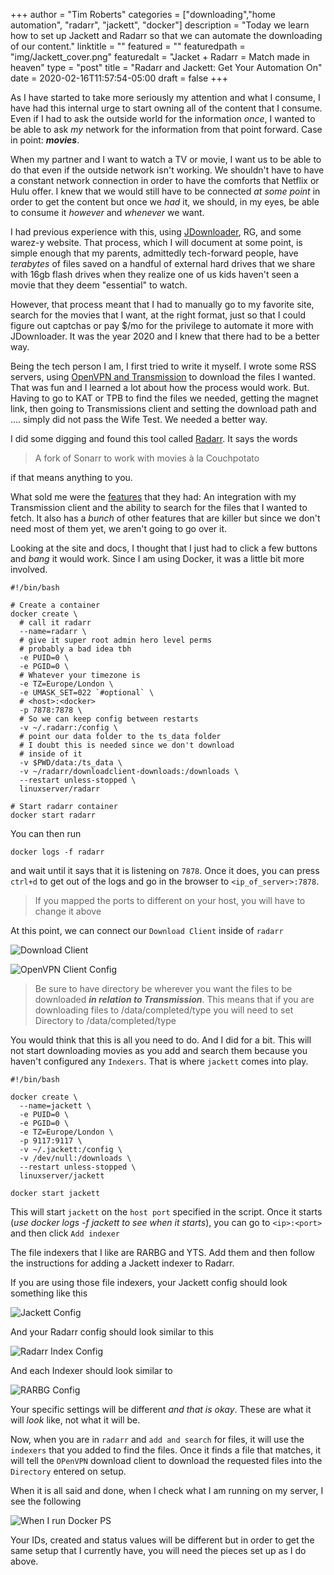 +++
author = "Tim Roberts"
categories = ["downloading","home automation", "radarr", "jackett", "docker"]
description = "Today we learn how to set up Jackett and Radarr so that we can automate the downloading of our content."
linktitle = ""
featured = ""
featuredpath = "img/Jackett_cover.png"
featuredalt = "Jacket + Radarr = Match made in heaven"
type = "post"
title = "Radarr and Jackett: Get Your Automation On"
date = 2020-02-16T11:57:54-05:00
draft = false
+++

As I have started to take more seriously my attention and what I
consume, I have had this internal urge to start owning all of the
content that I consume. Even if I had to ask the outside world for
the information _once_, I wanted to be able to ask _my_ network
for the information from that point forward. Case in point:
_**movies**_.

When my partner and I want to watch a TV or movie, I want us to
be able to do that even if the outside network isn't working. We
shouldn't have to have a constant network connection in order to
have the comforts that Netflix or Hulu offer. I knew that we would
still have to be connected _at some point_ in order to get the
content but once we _had_ it, we should, in my eyes, be able to
consume it _however_ and _whenever_ we want.

I had previous experience with this, using [JDownloader](https://jdownloader.org/), RG, and some warez-y website. That process, which
I will document at some point, is simple enough that my parents,
admittedly tech-forward people, have _terabytes_ of files saved
on a handful of external hard drives that we share with 16gb
flash drives when they realize one of us kids haven't seen a movie
that they deem "essential" to watch.

However, that process meant that I had to manually go to my favorite
site, search for the movies that I want, at the right format, just
so that I could figure out captchas or pay $/mo for the privilege to
automate it more with JDownloader. It was the year 2020 and I knew that
there had to be a better way.

Being the tech person I am, I first tried to write it myself. I wrote
some RSS servers, using [OpenVPN and Transmission](/posts/setting-up-a-plex-box-with-docker/) to download the files I wanted.
That was fun and I learned a lot about how the process would work.
But. Having to go to KAT or TPB to find the files we needed, getting
the magnet link, then going to Transmissions client and setting the
download path and .... simply did not pass the Wife Test. We needed
a better way.

I did some digging and found this tool called [Radarr](https://github.com/Radarr/Radarr). It says the words

> A fork of Sonarr to work with movies à la Couchpotato

if that means anything to you.

What sold me were the [features](https://radarr.video/#features) that
they had: An integration with my Transmission client and the ability
to search for the files that I wanted to fetch. It also has a _bunch_
of other features that are killer but since we don't need most of them
yet, we aren't going to go over it.

Looking at the site and docs, I thought that I just had to click a few
buttons and _bang_ it would work. Since I am using Docker, it was a
little bit more involved.

```shell
#!/bin/bash

# Create a container
docker create \
  # call it radarr
  --name=radarr \
  # give it super root admin hero level perms
  # probably a bad idea tbh
  -e PUID=0 \
  -e PGID=0 \
  # Whatever your timezone is
  -e TZ=Europe/London \
  -e UMASK_SET=022 `#optional` \
  # <host>:<docker>
  -p 7878:7878 \
  # So we can keep config between restarts
  -v ~/.radarr:/config \
  # point our data folder to the ts_data folder
  # I doubt this is needed since we don't download
  # inside of it
  -v $PWD/data:/ts_data \
  -v ~/radarr/downloadclient-downloads:/downloads \
  --restart unless-stopped \
  linuxserver/radarr

# Start radarr container
docker start radarr
```

You can then run 

```shell
docker logs -f radarr
```

and wait until it says that it is listening on `7878`. Once it does,
you can press `ctrl+d` to get out of the logs and go in the browser
to `<ip_of_server>:7878`. 

> If you mapped the ports to different on your host, you will have
> to change it above

At this point, we can connect our `Download Client` inside of `radarr`

![Download Client](/img/download_client.png)

![OpenVPN Client Config](/img/transmission-client-config.png)

> Be sure to have directory be wherever you want the
> files to be downloaded _**in relation to Transmission**_. This
> means that if you are downloading files to /data/completed/type
> you will need to set Directory to /data/completed/type

You would think that this is all you need to do. And I did for a bit.
This will not start downloading movies as you add and search them
because you haven't configured any `Indexers`. That is where
`jackett` comes into play.

```shell
#!/bin/bash

docker create \
  --name=jackett \
  -e PUID=0 \
  -e PGID=0 \
  -e TZ=Europe/London \
  -p 9117:9117 \
  -v ~/.jackett:/config \
  -v /dev/null:/downloads \
  --restart unless-stopped \
  linuxserver/jackett

docker start jackett
```

This will start `jackett` on the `host port` specified in the script.
Once it starts (_use docker logs -f jackett to see when it starts_),
you can go to `<ip>:<port>` and then click `Add indexer`

The file indexers that I like are RARBG and YTS. Add them and then
follow the instructions for adding a Jackett indexer to Radarr.

If you are using those file indexers, your Jackett config should look
something like this

![Jackett Config](/img/jackett_config.png)

And your Radarr config should look similar to this

![Radarr Index Config](/img/indexers_config.png)

And each Indexer should look similar to

![RARBG Config](/img/rarbg_config.png)

Your specific settings will be different _and that is okay_. These are
what it will _look_ like, not what it will be.

Now, when you are in `radarr` and `add and search` for files, it will
use the `indexers` that you added to find the files. Once it finds a
file that matches, it will tell the `OPenVPN` download client to
download the requested files into the `Directory` entered on setup.

When it is all said and done, when I check what I am running on my
server, I see the following

![When I run Docker PS](/img/docker_ps.png)

Your IDs, created and status values will be different but in order
to get the same setup that I currently have, you will need the pieces
set up as I do above.